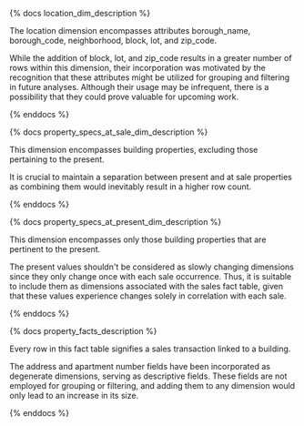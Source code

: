 {% docs location_dim_description %}

The location dimension encompasses attributes borough_name, borough_code, neighborhood, block, lot, and zip_code.

While the addition of block, lot, and zip_code results in a greater number of rows within this dimension, 
their incorporation was motivated by the recognition that these attributes might be utilized for grouping and filtering 
in future analyses. Although their usage may be infrequent, there is a possibility that they could prove valuable for 
upcoming work.

{% enddocs %}

{% docs property_specs_at_sale_dim_description %}

This dimension encompasses building properties, excluding those pertaining to the present.

It is crucial to maintain a separation between present and at sale properties as combining them 
would inevitably result in a higher row count.

{% enddocs %}

{% docs property_specs_at_present_dim_description %}

This dimension encompasses only those building properties that are pertinent to the present.

The present values shouldn't be considered as slowly changing dimensions since they only change once with each 
sale occurrence. Thus, it is suitable to include them as dimensions associated with the sales fact table, 
given that these values experience changes solely in correlation with each sale.

{% enddocs %}

{% docs property_facts_description %}

Every row in this fact table signifies a sales transaction linked to a building. 

The address and apartment number fields have been incorporated as degenerate dimensions, 
serving as descriptive fields. These fields are not employed for grouping or filtering, 
and adding them to any dimension would only lead to an increase in its size.

{% enddocs %}
